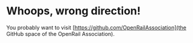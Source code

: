 # Whoops, wrong direction!

You probably want to visit [https://github.com/OpenRailAssociation](the GitHub space of the OpenRail Association).

